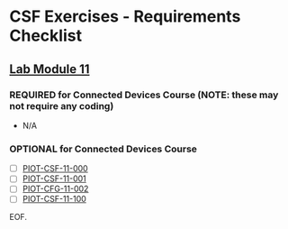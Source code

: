 # CSF Exercises - Requirements Checklist

## [Lab Module 11](https://github.com/orgs/programming-the-iot/projects/1#column-10488514)

### REQUIRED for Connected Devices Course (NOTE: these may not require any coding)

- N/A

### OPTIONAL for Connected Devices Course

- [ ] [PIOT-CSF-11-000](https://github.com/programming-the-iot/book-exercise-tasks/issues/199)
- [ ] [PIOT-CSF-11-001](https://github.com/programming-the-iot/book-exercise-tasks/issues/201)
- [ ] [PIOT-CFG-11-002](https://github.com/programming-the-iot/book-exercise-tasks/issues/161)
- [ ] [PIOT-CSF-11-100](https://github.com/programming-the-iot/book-exercise-tasks/issues/200)

EOF.
